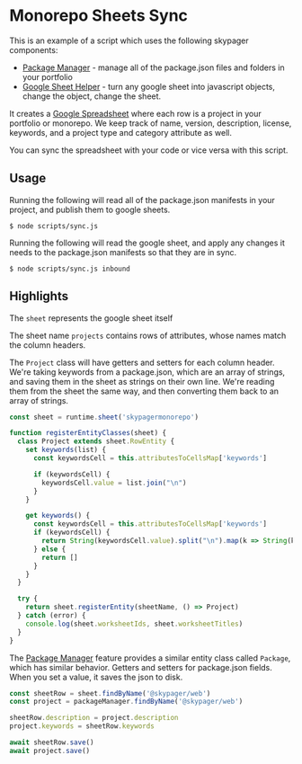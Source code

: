 # Monorepo Sheets Sync

This is an example of a script which uses the following skypager components:

- [Package Manager](../../features/package-manager) - manage all of the package.json files and folders in your portfolio 
- [Google Sheet Helper](../../helpers/google-sheet) - turn any google sheet into javascript objects, change the object, change the sheet.

It creates a [Google Spreadsheet](https://docs.google.com/spreadsheets/d/1iztOlibprVg4JOrEAen4_69iEwoW-ScIeuSEUTL3t2U/edit?usp=sharing) where each
row is a project in your portfolio or monorepo.  We keep track of name, version, description, license, keywords, and a project type and category attribute as well. 

You can sync the spreadsheet with your code or vice versa with this script.

## Usage 

Running the following will read all of the package.json manifests in your project, and publish them to google sheets.

```shell
$ node scripts/sync.js 
```

Running the following will read the google sheet, and apply any changes it needs to the package.json manifests so that they are in sync.

```shell
$ node scripts/sync.js inbound
```

## Highlights

The `sheet` represents the google sheet itself

The sheet name `projects` contains rows of attributes, whose names match the column headers. 

The `Project` class will have getters and setters for each column header.  We're taking keywords from a package.json, which are an array of strings,
and saving them in the sheet as strings on their own line.  We're reading them from the sheet the same way, and then converting them back to an array of strings.  

```javascript
const sheet = runtime.sheet('skypagermonorepo')

function registerEntityClasses(sheet) {
  class Project extends sheet.RowEntity {
    set keywords(list) {
      const keywordsCell = this.attributesToCellsMap['keywords']     

      if (keywordsCell) {
        keywordsCell.value = list.join("\n")
      }
    }

    get keywords() {
      const keywordsCell = this.attributesToCellsMap['keywords']     
      if (keywordsCell) {
        return String(keywordsCell.value).split("\n").map(k => String(k).trim())
      } else {
        return []
      }
    }
  }

  try {
    return sheet.registerEntity(sheetName, () => Project)
  } catch (error) {
    console.log(sheet.worksheetIds, sheet.worksheetTitles)
  }
}
```

The [Package Manager](../../features/package-manager) feature provides a similar entity class called `Package`,
which has similar behavior.  Getters and setters for package.json fields.  When you set a value, it saves the json to disk.

```javascript
const sheetRow = sheet.findByName('@skypager/web')
const project = packageManager.findByName('@skypager/web')

sheetRow.description = project.description  
project.keywords = sheetRow.keywords

await sheetRow.save()
await project.save()
```